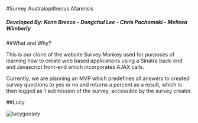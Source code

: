 #Survey Australopithecus Afarensis
##### Developed By: Kenn Breece - Dongchul Lee - Chris Pachomski - Melissa Wimberly


##What and Why?
<p>This is our clone of the website Survey Monkey used for purposes of learning how to create web based applications using a Sinatra back-end and Javascript front-end which incorporates AJAX calls.

Currently, we are planning an MVP which predefines all answers to created survey questions to yes or no and returns a percent as a result, which is then logged as 1 submission of the survey, accessible by the survey creator.</p>

##Lucy

![lucygoosey](http://s29.postimg.org/sml0t45av/africanus002.gif)



